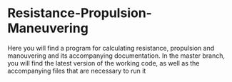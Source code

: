 # Resistance-Propulsion-Maneuvering
Here you will find a program for calculating resistance, propulsion and manouvering and its accompanying documentation.
In the master branch, you will find the latest version of the working code, as well as the accompanying files that are necessary to run it
